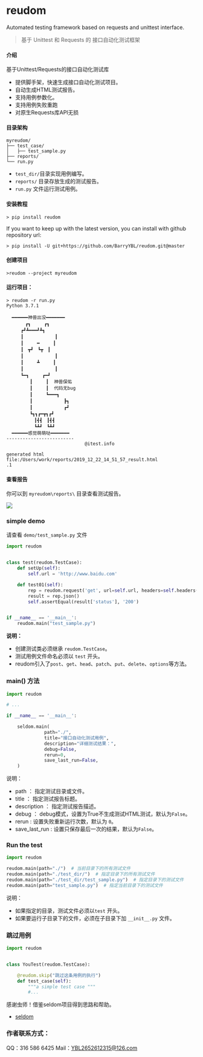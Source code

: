 # reudom

Automated testing framework based on requests and unittest interface.

> 基于 Unittest 和 Requests 的 接口自动化测试框架
#### 介绍
基于Unittest/Requests的接口自动化测试库
* 提供脚手架，快速生成接口自动化测试项目。
* 自动生成HTML测试报告。
* 支持用例参数化。
* 支持用例失败重跑
* 对原生Requests库API无损

#### 目录架构
```
myreudom/
├── test_case/
│   ├── test_sample.py
├── reports/
└── run.py
```

* `test_dir/`目录实现用例编写。
* `reports/` 目录存放生成的测试报告。
* `run.py` 文件运行测试用例。


#### 安装教程

```shell
> pip install reudom
```

If you want to keep up with the latest version, you can install with github repository url:

```shell
> pip install -U git+https://github.com/BarryYBL/reudom.git@master
```

#### 创建项目
```shell
>reudom --project myreudom
```
#### 运行项目：

```shell
> reudom -r run.py
Python 3.7.1

  ━━━━━━神兽出没━━━━━━━
  　　　┏┓　　　┏┓
  　　┏┛┻━━━┛┻┓
  　　┃　　　　　　　┃
  　　┃　　　━　　　┃
  　　┃　┳┛　┗┳　┃
  　　┃　　　　　　　┃
  　　┃　　　┻　　　┃
  　　┃　　　　　　　┃
  　　┗━┓　　　┏━┛
  　　　　┃　　　┃  神兽保佑
  　　　　┃　　　┃  代码无bug　　
  　　　　┃　　　┗━━━┓
  　　　　┃　　　　　　　┣┓
  　　　　┃　　　　　　　┏┛
  　　　　┗┓┓┏━┳┓┏┛
  　　　　　┃┫┫　┃┫┫
  　　　　　┗┻┛　┗┻┛
  ━━━━━━感觉萌萌哒━━━━━━━
-------------------------
                             @itest.info

generated html file:/Users/work/reports/2019_12_22_14_51_57_result.html
.1
```

#### 查看报告

你可以到 `myreudom\reports\` 目录查看测试报告。

![](./test_report.png)

### simple demo

请查看 `demo/test_sample.py` 文件

```python
import reudom


class test(reudom.TestCase):
    def setUp(self):
        self.url = 'http://www.baidu.com'

    def test01(self):
        rep = reudom.request('get', url=self.url, headers=self.headers())
        result = rep.json()
        self.assertEqual(result['status'], '200')


if __name__ == '__main__':
    reudom.main("test_sample.py")

```

__说明：__

* 创建测试类必须继承 `reudom.TestCase`。
* 测试用例文件命名必须以 `test` 开头。
* reudom引入了`post`、`get`、`head`、`patch`、`put`、`delete`、`options`等方法。

### main() 方法

```python
import reudom

# ...

if __name__ == '__main__':

    seldom.main(
              path="./",
              title="接口自动化测试用例", 
              description="详细测试结果：", 
              debug=False,
              rerun=0,
              save_last_run=False,
    )
```

说明：

* path ： 指定测试目录或文件。
* title ： 指定测试报告标题。
* description ： 指定测试报告描述。
* debug ： debug模式，设置为True不生成测试HTML测试，默认为`False`。
* rerun : 设置失败重新运行次数，默认为 `0`。
* save_last_run : 设置只保存最后一次的结果，默认为`False`。


### Run the test

```python
import reudom

reudom.main(path="./")  # 当前目录下的所有测试文件
reudom.main(path="./test_dir/")  # 指定目录下的所有测试文件
reudom.main(path="./test_dir/test_sample.py")  # 指定目录下的测试文件
reudom.main(path="test_sample.py")  # 指定当前目录下的测试文件
```

说明：

* 如果指定的目录，测试文件必须以`test` 开头。
* 如果要运行子目录下的文件，必须在子目录下加 `__init__.py` 文件。


### 跳过用例

```python
import reudom


class YouTest(reudom.TestCase):

    @reudom.skip("跳过这条用例的执行")
    def test_case(self):
        """a simple test case """
        #...

```
感谢虫师！借鉴seldom项目得到思路和帮助。

* [seldom](https://github.com/SeldomQA/seldom)

### 作者联系方式：
QQ：316 586 6425
Mail：YBL2652612315@126.com
